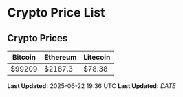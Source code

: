 # Crypto Price List

## Crypto Prices
| Bitcoin | Ethereum | Litecoin |
| ------- | -------- | -------- |
| $99209 | $2187.3 | $78.38 |
**Last Updated:** 2025-06-22 19:36 UTC
**Last Updated:** $DATE$
